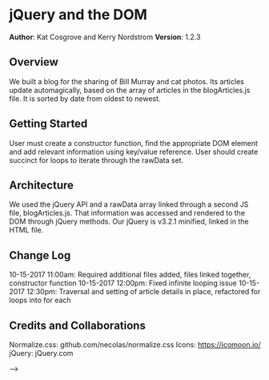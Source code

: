 # jQuery and the DOM

**Author**: Kat Cosgrove and Kerry Nordstrom
**Version**: 1.2.3

## Overview

We built a blog for the sharing of Bill Murray and cat photos. Its articles update automagically, based on the array of articles in the blogArticles.js file. It is sorted by date from oldest to newest.

## Getting Started

User must create a constructor function, find the appropriate DOM element and add relevant information using key/value reference. User should create succinct for loops to iterate through the rawData set.

## Architecture

We used the jQuery API and a rawData array linked through a second JS file, blogArticles.js. That information was accessed and rendered to the DOM through jQuery methods. Our jQuery is v3.2.1 minified, linked in the HTML file.

## Change Log

10-15-2017 11:00am: Required additional files added, files linked together, constructor function
10-15-2017 12:00pm: Fixed infinite looping issue
10-15-2017 12:30pm: Traversal and setting of article details in place, refactored for loops into for each

## Credits and Collaborations

Normalize.css: github.com/necolas/normalize.css
Icons: https://icomoon.io/
jQuery: jQuery.com

-->
